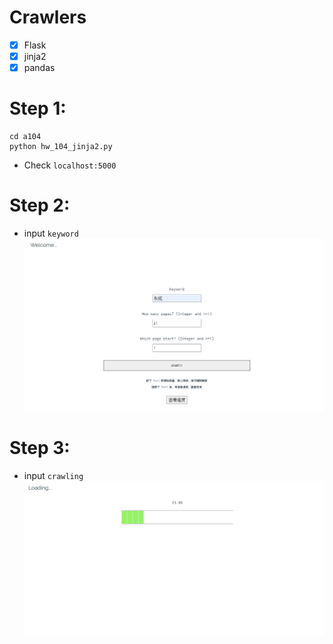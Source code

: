 # Crawlers
- [x] Flask
- [x] jinja2
- [x] pandas

# Step 1:
```shell
cd a104
python hw_104_jinja2.py
```
- Check `localhost:5000`

# Step 2:
- input `keyword`
![](./png/1_start.PNG )
# Step 3:
- input `crawling`
![](./png/2_loading.PNG )

